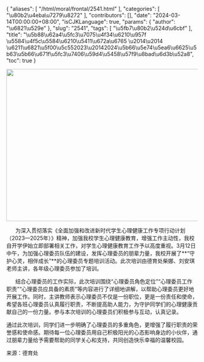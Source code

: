 {
    "aliases": [
        "/html/moral/frontal/2541.html"
    ],
    "categories": [
        "\u80b2\u4eba\u7279\u8272"
    ],
    "contributors": [],
    "date": "2024-03-14T00:00:00+08:00",
    "isCJKLanguage": true,
    "params": {
        "author": "\u6821\u529e"
    },
    "slug": "2541",
    "tags": [
        "\u5fb7\u80b2\u524d\u6cbf"
    ],
    "title": "\u5b88\u62a4\u5fc3\u7075\u4f34\u6210\u957f \u5584\u4f5c\u5584\u6210\u5411\u672a\u6765 \u2014\u2014 \u6211\u6821\u5f00\u5c552023\u20142024\u5b66\u5e74\u5ea6\u6625\u5b63\u5b66\u671f\u5fc3\u7406\u59d4\u5458\u57f9\u8bad\u6d3b\u52a8",
    "toc": true
}


<img
    src="https://cdn.tfls.online/mirror/full/c28582adda3dc127aa6a222e95a4f17e20d7e3aa.jpg"
    style="display:block;margin-left:auto;margin-right:auto;"
    decoding="async"
    fetchpriority="auto"
    loading="lazy"
    height="400"
    width="600"
/>




      为深入贯彻落实《全面加强和改进新时代学生心理健康工作专项行动计划（2023—2025年）》精神，加强我校学生心理健康教育，增强工作主动性，我校自开学伊始立即部署相关工作，对学生心理健康教育工作予以高度重视。3月12日中午，为加强心理委员队伍的建设，发挥心理委员的朋辈力量，我校开展了**“守护心灵，相伴成长”**的心理委员专题培训活动。此次培训由德育处柴娜、刘安琪老师主讲，各年级心理委员参加了培训。




      结合心理委员的工作实际，此次培训围绕“心理委员角色定位”“心理委员工作职责”“心理委员应具备的素质”等内容进行了详细地讲解，以帮助心理委员更好地开展工作。同时，主讲教师表示心理委员不仅是一份职位，更是一份责任和使命，希望各班心理委员认真履行职责，不断提高助人能力，为守护同学们的心理健康贡献自己的一份力量。参与本次培训的心理委员们积极参与互动，认真记录。




  





通过此次培训，同学们进一步明确了心理委员的多重角色，更增强了履行职责的荣誉感和使命感。期待每一位心理委员用自己积极阳光的心态影响身边的小伙伴，通过朋辈力量给予需要帮助的同学关心和支持，共同创造快乐幸福的温馨校园。




来源：德育处




  



